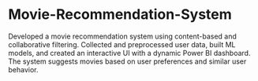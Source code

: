 # Movie-Recommendation-System
Developed a movie recommendation system using content-based and collaborative filtering. Collected and preprocessed user data, built ML models, and created an interactive UI with a dynamic Power BI dashboard. The system suggests movies based on user preferences and similar user behavior.

